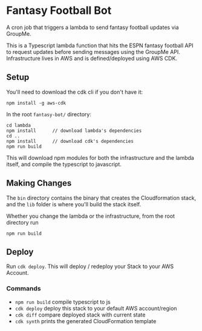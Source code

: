 # Fantasy Football Bot

A cron job that triggers a lambda to send fantasy football updates via GroupMe.

This is a Typescript lambda function that hits the ESPN fantasy football API to request updates before sending messages using the GroupMe API. Infrastructure lives in AWS and is defined/deployed using AWS CDK.

## Setup

You'll need to download the cdk cli if you don't have it:

```
npm install -g aws-cdk
```

In the root `fantasy-bot/` directory:

```
cd lambda
npm install      // download lambda's dependencies
cd ..
npm install      // download cdk's dependencies
npm run build
```

This will download npm modules for both the infrastructure and the lambda itself, and compile the typescript to javascript.

## Making Changes

The `bin` directory contains the binary that creates the Cloudformation stack, and the `lib` folder is where you'll build the stack itself.

Whether you change the lambda or the infrastructure, from the root directory run

```
npm run build
```

## Deploy

Run `cdk deploy`. This will deploy / redeploy your Stack to your AWS Account.

### Commands

- `npm run build` compile typescript to js
- `cdk deploy` deploy this stack to your default AWS account/region
- `cdk diff` compare deployed stack with current state
- `cdk synth` prints the generated CloudFormation template
